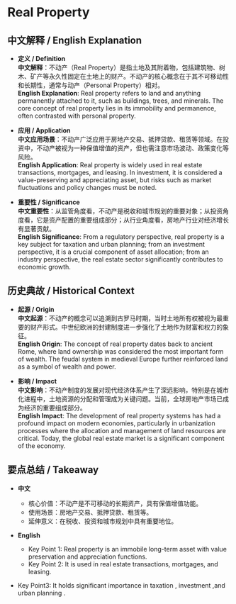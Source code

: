 # Real Property

## 中文解释 / English Explanation

* **定义 / Definition**  
  **中文解释**：不动产（Real Property）是指土地及其附着物，包括建筑物、树木、矿产等永久性固定在土地上的财产。不动产的核心概念在于其不可移动性和长期性，通常与动产（Personal Property）相对。  
  **English Explanation**: Real property refers to land and anything permanently attached to it, such as buildings, trees, and minerals. The core concept of real property lies in its immobility and permanence, often contrasted with personal property.

* **应用 / Application**  
  **中文应用场景**：不动产广泛应用于房地产交易、抵押贷款、租赁等领域。在投资中，不动产被视为一种保值增值的资产，但也需注意市场波动、政策变化等风险。  
  **English Application**: Real property is widely used in real estate transactions, mortgages, and leasing. In investment, it is considered a value-preserving and appreciating asset, but risks such as market fluctuations and policy changes must be noted.

* **重要性 / Significance**  
  **中文重要性**：从监管角度看，不动产是税收和城市规划的重要对象；从投资角度看，它是资产配置的重要组成部分；从行业角度看，房地产行业对经济增长有显著贡献。  
  **English Significance**: From a regulatory perspective, real property is a key subject for taxation and urban planning; from an investment perspective, it is a crucial component of asset allocation; from an industry perspective, the real estate sector significantly contributes to economic growth.

## 历史典故 / Historical Context

* **起源 / Origin**  
  **中文起源**：不动产的概念可以追溯到古罗马时期，当时土地所有权被视为最重要的财产形式。中世纪欧洲的封建制度进一步强化了土地作为财富和权力的象征。  
  **English Origin**: The concept of real property dates back to ancient Rome, where land ownership was considered the most important form of wealth. The feudal system in medieval Europe further reinforced land as a symbol of wealth and power.

* **影响 / Impact**  
  **中文影响**：不动产制度的发展对现代经济体系产生了深远影响，特别是在城市化进程中，土地资源的分配和管理成为关键问题。当前，全球房地产市场已成为经济的重要组成部分。  
  **English Impact**: The development of real property systems has had a profound impact on modern economies, particularly in urbanization processes where the allocation and management of land resources are critical. Today, the global real estate market is a significant component of the economy.

## 要点总结 / Takeaway

* **中文**  
  - 核心价值：不动产是不可移动的长期资产，具有保值增值功能。
  - 使用场景：房地产交易、抵押贷款、租赁等。
  - 延伸意义：在税收、投资和城市规划中具有重要地位。

* **English**  
  - Key Point 1: Real property is an immobile long-term asset with value preservation and appreciation functions.
  - Key Point 2: It is used in real estate transactions, mortgages, and leasing.
- Key Point3: It holds significant importance in taxation , investment ,and urban planning .
